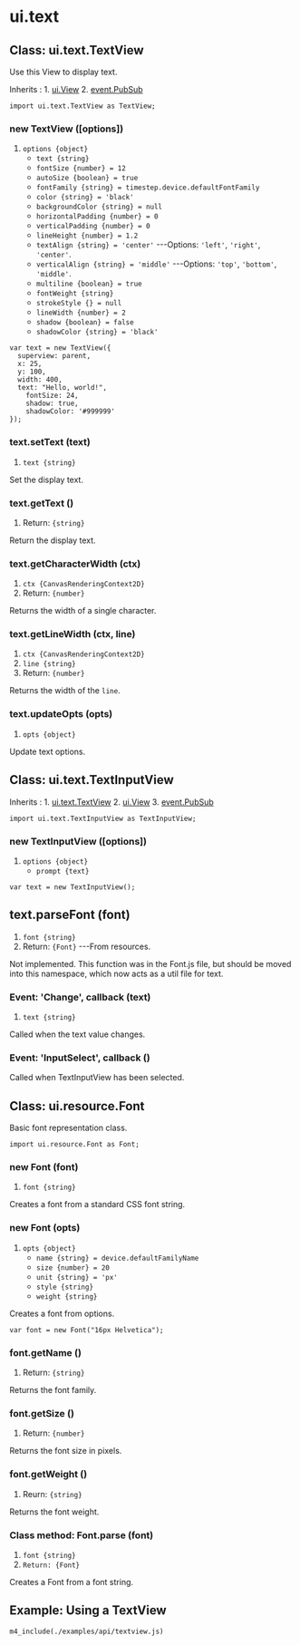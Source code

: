 # ui.text

## Class: ui.text.TextView

Use this View to display text.

Inherits
:    1. [ui.View](./ui-view.html)
     2. [event.PubSub](./event-index.html#class-event.pubsub)

~~~
import ui.text.TextView as TextView;
~~~

### new TextView ([options])
1. `options {object}`
	* `text {string}`
	* `fontSize {number} = 12`
	* `autoSize {boolean} = true`
	* `fontFamily {string} = timestep.device.defaultFontFamily`
	* `color {string} = 'black'`
	* `backgroundColor {string} = null`
	* `horizontalPadding {number} = 0`
	* `verticalPadding {number} = 0`
	* `lineHeight {number} = 1.2`
	* `textAlign {string} = 'center'` ---Options: `'left'`, `'right'`, `'center'`.
	* `verticalAlign {string} = 'middle'` ---Options: `'top'`, `'bottom'`, `'middle'`.
	* `multiline {boolean} = true`
	* `fontWeight {string}`
	* `strokeStyle {} = null`
	* `lineWidth {number} = 2`
	* `shadow {boolean} = false`
	* `shadowColor {string} = 'black'`

~~~
var text = new TextView({
  superview: parent,
  x: 25,
  y: 100,
  width: 400,
  text: "Hello, world!",
    fontSize: 24,
    shadow: true,
    shadowColor: '#999999'
});
~~~

### text.setText (text)
1. `text {string}`

Set the display text.

### text.getText ()
1. Return: `{string}`

Return the display text.

### text.getCharacterWidth (ctx)
1. `ctx {CanvasRenderingContext2D}`
2. Return: `{number}`

Returns the width of a single character.

### text.getLineWidth (ctx, line)
1. `ctx {CanvasRenderingContext2D}`
2. `line {string}`
3. Return: `{number}`

Returns the width of the `line`.

### text.updateOpts (opts)
1. `opts {object}`

Update text options.


## Class: ui.text.TextInputView

Inherits
:    1. [ui.text.TextView](./ui-text.html#class-timestep.text.textview)
     2. [ui.View](./ui-view.html)
	 3. [event.PubSub](./event-index.html#class-event.pubsub)

~~~
import ui.text.TextInputView as TextInputView;
~~~

### new TextInputView ([options])
1. `options {object}`
	* `prompt {text}`

~~~
var text = new TextInputView();
~~~

## text.parseFont (font)
1. `font {string}`
2. Return: `{Font}` ---From resources.

Not implemented. This function was in the Font.js file, but
should be moved into this namespace, which now acts as a
util file for text.


### Event: \'Change\', callback (text)
1. `text {string}`

Called when the text value changes.

### Event: \'InputSelect\', callback ()

Called when TextInputView has been selected.


## Class: ui.resource.Font

Basic font representation class.

~~~
import ui.resource.Font as Font;
~~~

### new Font (font)
1. `font {string}`

Creates a font from a standard CSS font string.

### new Font (opts)
1. `opts {object}`
	* `name {string} = device.defaultFamilyName`
	* `size {number} = 20`
	* `unit {string} = 'px'`
	* `style {string}`
	* `weight {string}`

Creates a font from options.

~~~
var font = new Font("16px Helvetica");
~~~

### font.getName ()
1. Return: `{string}`

Returns the font family.

### font.getSize ()
1. Return: `{number}`

Returns the font size in pixels.

### font.getWeight ()
1. Reurn: `{string}`

Returns the font weight.

### Class method: Font.parse (font)
1. `font {string}`
2. `Return: {Font}`

Creates a Font from a font string.


## Example: Using a TextView

~~~
m4_include(./examples/api/textview.js)
~~~
